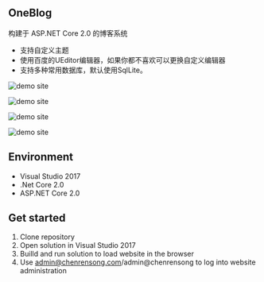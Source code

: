 
## OneBlog
构建于 ASP.NET Core 2.0 的博客系统
 * 支持自定义主题
 * 使用百度的UEditor编辑器，如果你都不喜欢可以更换自定义编辑器
 * 支持多种常用数据库，默认使用SqlLite。


![demo site](http://cdn.huafenfei.com/oneblog_001.png)

![demo site](http://cdn.huafenfei.com/oneblog_002.png)

![demo site](http://cdn.huafenfei.com/oneblog_003.png)

![demo site](http://cdn.huafenfei.com/oneblog_004.png)


## Environment
  * Visual Studio 2017
  * .Net Core 2.0
  * ASP.NET Core 2.0

## Get started
  1. Clone repository
  2. Open solution in Visual Studio 2017
  3. Builld and run solution to load website in the browser
  4. Use admin@chenrensong.com/admin@chenrensong to log into website administration
